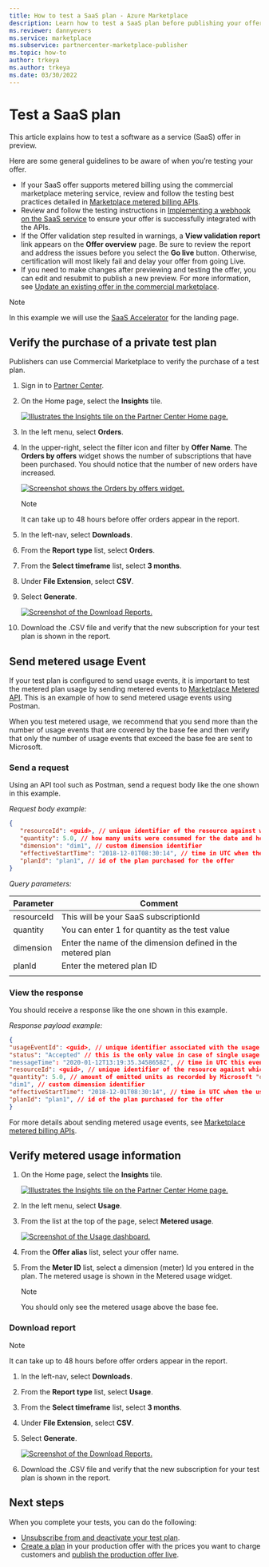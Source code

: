 ```yaml
---
title: How to test a SaaS plan - Azure Marketplace
description: Learn how to test a SaaS plan before publishing your offer live.
ms.reviewer: dannyevers 
ms.service: marketplace 
ms.subservice: partnercenter-marketplace-publisher
ms.topic: how-to
author: trkeya 
ms.author: trkeya
ms.date: 03/30/2022
---
```


# Test a SaaS plan

This article explains how to test a software as a service (SaaS) offer in preview.

Here are some general guidelines to be aware of when you’re testing your offer.

- If your SaaS offer supports metered billing using the commercial marketplace metering service, review and follow the testing best practices detailed in [Marketplace metered billing APIs](./partner-center-portal/saas-metered-billing.md).
- Review and follow the testing instructions in [Implementing a webhook on the SaaS service](./partner-center-portal/pc-saas-fulfillment-webhook.md#development-and-testing) to ensure your offer is successfully integrated with the APIs.
- If the Offer validation step resulted in warnings, a **View validation report** link appears on the **Offer overview** page. Be sure to review the report and address the issues before you select the **Go live** button. Otherwise, certification will most likely fail and delay your offer from going Live.
- If you need to make changes after previewing and testing the offer, you can edit and resubmit to publish a new preview. For more information, see [Update an existing offer in the commercial marketplace](update-existing-offer.md).

> [!NOTE]
> In this example we will use the [SaaS Accelerator](https://go.microsoft.com/fwlink/?linkid=2190938) for the landing page.

## Verify the purchase of a private test plan

Publishers can use Commercial Marketplace to verify the purchase of a test plan.

1. Sign in to [Partner Center](https://partner.microsoft.com/dashboard/home).

1. On the Home page, select the **Insights** tile.

    [ ![Illustrates the Insights tile on the Partner Center Home page.](./media/workspaces/partner-center-insights-tile.png) ](./media/workspaces/partner-center-insights-tile.png#lightbox)

1. In the left menu, select **Orders**.

1. In the upper-right, select the filter icon and filter by **Offer Name**. The **Orders by offers** widget shows the number of subscriptions that have been purchased. You should notice that the number of new orders have increased.

    [ ![Screenshot shows the Orders by offers widget.](./media/review-publish-offer/subscriptions-purchased.png) ](./media/review-publish-offer/subscriptions-purchased.png#lightbox)

    > [!NOTE]
    > It can take up to 48 hours before offer orders appear in the report.

1. In the left-nav, select **Downloads**.
1. From the **Report type** list, select **Orders**.
1. From the **Select timeframe** list, select **3 months**.
1. Under **File Extension**, select **CSV**.
1. Select **Generate**.

    [ ![Screenshot of the Download Reports.](./media/review-publish-offer/download-reports.png) ](./media/review-publish-offer/download-reports.png#lightbox)

1. Download the .CSV file and verify that the new subscription for your test plan is shown in the report.

## Send metered usage Event

If your test plan is configured to send usage events, it is important to test the metered plan usage by sending metered events to [Marketplace Metered API](marketplace-metering-service-apis.md). This is an example of how to send metered usage events using Postman.

When you test metered usage, we recommend that you send more than the number of usage events that are covered by the base fee and then verify that only the number of usage events that exceed the base fee are sent to Microsoft.

### Send a request

Using an API tool such as Postman, send a request body like the one shown in this example.

_Request body example:_

```json
{
   "resourceId": <guid>, // unique identifier of the resource against which usage is emitted. 
   "quantity": 5.0, // how many units were consumed for the date and hour specified in     effectiveStartTime, must be greater than 0 or a double integer 
   "dimension": "dim1", // custom dimension identifier 
   "effectiveStartTime": "2018-12-01T08:30:14", // time in UTC when the usage event occurred, from now and until 24 hours back 
   "planId": "plan1", // id of the plan purchased for the offer 
}
```

_Query parameters:_

| Parameter | Comment |
| ------------ | ------------- |
| resourceId | This will be your SaaS subscriptionId |
| quantity | You can enter 1 for quantity as the test value |
| dimension | Enter the name of the dimension defined in the metered plan |
| planId | Enter the metered plan ID |
|||

### View the response

You should receive a response like the one shown in this example.

_Response payload example:_

```json
{
"usageEventId": <guid>, // unique identifier associated with the usage event in Microsoft records
"status": "Accepted" // this is the only value in case of single usage event 
"messageTime": "2020-01-12T13:19:35.3458658Z", // time in UTC this event was accepted
"resourceId": <guid>, // unique identifier of the resource against which usage is emitted. For SaaS it's the subscriptionId. 
"quantity": 5.0, // amount of emitted units as recorded by Microsoft "dimension": 
"dim1", // custom dimension identifier 
"effectiveStartTime": "2018-12-01T08:30:14", // time in UTC when the usage event occurred, as sent by the ISV
"planId": "plan1", // id of the plan purchased for the offer 
}
```

For more details about sending metered usage events, see [Marketplace metered billing APIs](marketplace-metering-service-apis.md).

## Verify metered usage information

1. On the Home page, select the **Insights** tile.

    [ ![Illustrates the Insights tile on the Partner Center Home page.](./media/workspaces/partner-center-insights-tile.png) ](./media/workspaces/partner-center-insights-tile.png#lightbox)

1. In the left menu, select **Usage**.

1. From the list at the top of the page, select **Metered usage**.

    [ ![Screenshot of the Usage dashboard.](./media/review-publish-offer/saas-metered-usage.png) ](./media/review-publish-offer/saas-metered-usage.png#lightbox)

1. From the **Offer alias** list, select your offer name.
1. From the **Meter ID** list, select a dimension (meter) Id you entered in the plan. The metered usage is shown in the Metered usage widget.

    > [!NOTE]
    > You should only see the metered usage above the base fee.

### Download report

> [!NOTE]
> It can take up to 48 hours before offer orders appear in the report.

1. In the left-nav, select **Downloads**.
1. From the **Report type** list, select **Usage**.
1. From the **Select timeframe** list, select **3 months**.
1. Under **File Extension**, select **CSV**.
1. Select **Generate**.

    [ ![Screenshot of the Download Reports.](./media/review-publish-offer/download-reports.png) ](./media/review-publish-offer/download-reports.png#lightbox)

1. Download the .CSV file and verify that the new subscription for your test plan is shown in the report.

## Next steps

When you complete your tests, you can do the following:
- [Unsubscribe from and deactivate your test plan](test-saas-unsubscribe.md).
- [Create a plan](create-new-saas-offer-plans.md) in your production offer with the prices you want to charge customers and [publish the production offer live](test-publish-saas-offer.md).